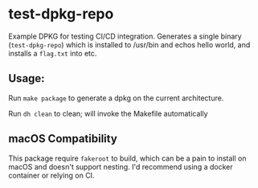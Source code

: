 # test-dpkg-repo
Example DPKG for testing CI/CD integration. Generates a single binary (`test-dpkg-repo`) which is installed to /usr/bin and echos hello world, and installs a `flag.txt` into etc. 

## Usage:

Run `make package` to generate a dpkg on the current architecture.

Run `dh clean` to clean; will invoke the Makefile automatically

## macOS Compatibility

This package require `fakeroot` to build, which can be a pain to install on macOS and doesn't support nesting. I'd recommend using a docker container or relying on CI. 